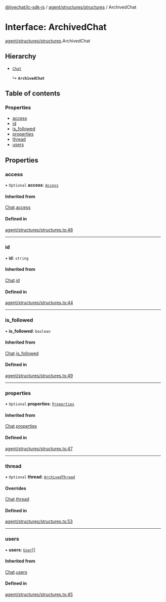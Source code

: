 [@livechat/lc-sdk-js](../README.md) / [agent/structures/structures](../modules/agent_structures_structures.md) / ArchivedChat

# Interface: ArchivedChat

[agent/structures/structures](../modules/agent_structures_structures.md).ArchivedChat

## Hierarchy

- [`Chat`](agent_structures_structures.Chat.md)

  ↳ **`ArchivedChat`**

## Table of contents

### Properties

- [access](agent_structures_structures.ArchivedChat.md#access)
- [id](agent_structures_structures.ArchivedChat.md#id)
- [is\_followed](agent_structures_structures.ArchivedChat.md#is_followed)
- [properties](agent_structures_structures.ArchivedChat.md#properties)
- [thread](agent_structures_structures.ArchivedChat.md#thread)
- [users](agent_structures_structures.ArchivedChat.md#users)

## Properties

### access

• `Optional` **access**: [`Access`](agent_structures_structures.Access.md)

#### Inherited from

[Chat](agent_structures_structures.Chat.md).[access](agent_structures_structures.Chat.md#access)

#### Defined in

[agent/structures/structures.ts:48](https://github.com/livechat/lc-sdk-js/blob/125a327/src/agent/structures/structures.ts#L48)

___

### id

• **id**: `string`

#### Inherited from

[Chat](agent_structures_structures.Chat.md).[id](agent_structures_structures.Chat.md#id)

#### Defined in

[agent/structures/structures.ts:44](https://github.com/livechat/lc-sdk-js/blob/125a327/src/agent/structures/structures.ts#L44)

___

### is\_followed

• **is\_followed**: `boolean`

#### Inherited from

[Chat](agent_structures_structures.Chat.md).[is_followed](agent_structures_structures.Chat.md#is_followed)

#### Defined in

[agent/structures/structures.ts:49](https://github.com/livechat/lc-sdk-js/blob/125a327/src/agent/structures/structures.ts#L49)

___

### properties

• `Optional` **properties**: [`Properties`](agent_structures_structures.Properties.md)

#### Inherited from

[Chat](agent_structures_structures.Chat.md).[properties](agent_structures_structures.Chat.md#properties)

#### Defined in

[agent/structures/structures.ts:47](https://github.com/livechat/lc-sdk-js/blob/125a327/src/agent/structures/structures.ts#L47)

___

### thread

• `Optional` **thread**: [`ArchivedThread`](agent_structures_structures.ArchivedThread.md)

#### Overrides

[Chat](agent_structures_structures.Chat.md).[thread](agent_structures_structures.Chat.md#thread)

#### Defined in

[agent/structures/structures.ts:53](https://github.com/livechat/lc-sdk-js/blob/125a327/src/agent/structures/structures.ts#L53)

___

### users

• **users**: [`User`](../modules/agent_structures_users.md#user)[]

#### Inherited from

[Chat](agent_structures_structures.Chat.md).[users](agent_structures_structures.Chat.md#users)

#### Defined in

[agent/structures/structures.ts:45](https://github.com/livechat/lc-sdk-js/blob/125a327/src/agent/structures/structures.ts#L45)
